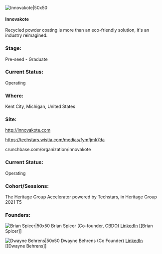 

![Innovakote|50x50](https://apimg.techstars.com/connect/images/image_files/613a2f2bef9d2e000708efe2/original/Innovakote_in_Logo.png)

#### Innovakote
Recycled powder coating is more than an eco-friendly solution, it's an industry reimagined.

### Stage: 
Pre-seed - Graduate 

### Current Status: 
Operating

### Where:
Kent City, Michigan, United States

### Site:
http://innovakote.com

https://techstars.wistia.com/medias/fymfjmk7da

crunchbase.com/organization/innovakote

### Current Status: 
Operating

### Cohort/Sessions: 
The Heritage Group Accelerator powered by Techstars, in Heritage Group 2021 T5

### Founders: 

![Brian Spicer|50x50](https://apimg.techstars.com/connect/images/image_files/61082073b417370007d37074/original/IMG_5524.jpg) Brian Spicer (Co-founder, CBDO) [LinkedIn](https://linkedin.com/in/brian-spicer-b04a1063) [[Brian Spicer]]

![Dwayne Behrens|50x50]() Dwayne Behrens (Co Founder) [LinkedIn](https://linkedin.com/in/dwayne-behrens-91b90a2a) [[Dwayne Behrens]]


